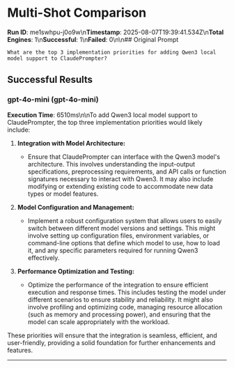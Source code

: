 # Multi-Shot Comparison

**Run ID**: me1swhpu-j0o9w\n**Timestamp**: 2025-08-07T19:39:41.534Z\n**Total Engines**: 1\n**Successful**: 1\n**Failed**: 0\n\n## Original Prompt
```
What are the top 3 implementation priorities for adding Qwen3 local model support to ClaudePrompter?
```

## Successful Results

### gpt-4o-mini (gpt-4o-mini)
**Execution Time**: 6510ms\n\nTo add Qwen3 local model support to ClaudePrompter, the top three implementation priorities would likely include:

1. **Integration with Model Architecture:**
   - Ensure that ClaudePrompter can interface with the Qwen3 model's architecture. This involves understanding the input-output specifications, preprocessing requirements, and API calls or function signatures necessary to interact with Qwen3. It may also include modifying or extending existing code to accommodate new data types or model features.

2. **Model Configuration and Management:**
   - Implement a robust configuration system that allows users to easily switch between different model versions and settings. This might involve setting up configuration files, environment variables, or command-line options that define which model to use, how to load it, and any specific parameters required for running Qwen3 effectively.

3. **Performance Optimization and Testing:**
   - Optimize the performance of the integration to ensure efficient execution and response times. This includes testing the model under different scenarios to ensure stability and reliability. It might also involve profiling and optimizing code, managing resource allocation (such as memory and processing power), and ensuring that the model can scale appropriately with the workload.

These priorities will ensure that the integration is seamless, efficient, and user-friendly, providing a solid foundation for further enhancements and features.

---

